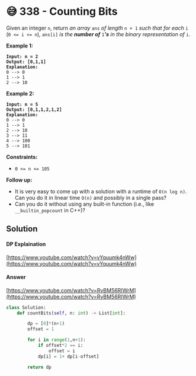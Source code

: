 # 😅 338 - Counting Bits

Given an integer `n`, return _an array_ `ans` _of length_ `n + 1` _such that for each_ `i` (`0 <= i <= n`)_,_ `ans[i]` _is the **number of**_ `1`_**'s** in the binary representation of_ `i`.

**Example 1:**

<pre><code><strong>Input: n = 2
</strong><strong>Output: [0,1,1]
</strong><strong>Explanation:
</strong>0 --> 0
1 --> 1
2 --> 10
</code></pre>

**Example 2:**

<pre><code><strong>Input: n = 5
</strong><strong>Output: [0,1,1,2,1,2]
</strong><strong>Explanation:
</strong>0 --> 0
1 --> 1
2 --> 10
3 --> 11
4 --> 100
5 --> 101
</code></pre>

&#x20;

**Constraints:**

* `0 <= n <= 105`

**Follow up:**

* It is very easy to come up with a solution with a runtime of `O(n log n)`. Can you do it in linear time `O(n)` and possibly in a single pass?
* Can you do it without using any built-in function (i.e., like `__builtin_popcount` in C++)?

## Solution

#### DP  Explaination&#x20;

[https://www.youtube.com/watch?v=vYquumk4nWw](https://www.youtube.com/watch?v=vYquumk4nWw)

#### Answer&#x20;

[https://www.youtube.com/watch?v=RyBM56RIWrM](https://www.youtube.com/watch?v=RyBM56RIWrM)

```python
class Solution:
    def countBits(self, n: int) -> List[int]:

        dp = [0]*(n+1)
        offset = 1

        for i in range(1,n+1):
            if offset*2 == i:
                offset = i
            dp[i] = 1+ dp[i-offset]

        return dp
```
